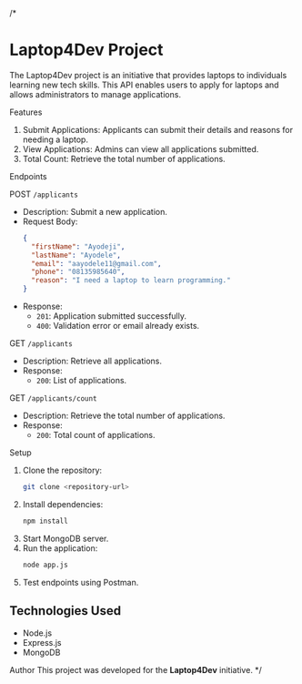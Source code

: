 /*
# Laptop4Dev Project

The Laptop4Dev project is an initiative that provides laptops to individuals learning new tech skills. 
This API enables users to apply for laptops and allows administrators to manage applications.

Features
1. Submit Applications: Applicants can submit their details and reasons for needing a laptop.
2. View Applications: Admins can view all applications submitted.
3. Total Count: Retrieve the total number of applications.

Endpoints

 POST `/applicants`
- Description: Submit a new application.
- Request Body:
  ```json
  {
    "firstName": "Ayodeji",
    "lastName": "Ayodele",
    "email": "aayodele11@gmail.com",
    "phone": "08135985640",
    "reason": "I need a laptop to learn programming."
  }
  ```
- Response:
  - `201`: Application submitted successfully.
  - `400`: Validation error or email already exists.

GET `/applicants`
- Description: Retrieve all applications.
- Response:
  - `200`: List of applications.

GET `/applicants/count`
- Description: Retrieve the total number of applications.
- Response:
  - `200`: Total count of applications.

Setup

1. Clone the repository:
   ```bash
   git clone <repository-url>
   ```
2. Install dependencies:
   ```bash
   npm install
   ```
3. Start MongoDB server.
4. Run the application:
   ```bash
   node app.js
   ```
5. Test endpoints using Postman.

## Technologies Used
- Node.js
- Express.js
- MongoDB

Author
This project was developed for the **Laptop4Dev** initiative.
*/
